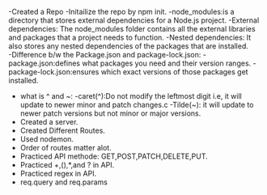 -Created a Repo
-Initailize the repo by npm init.
-node_modules:is a directory that stores external dependencies for a Node.js project.
-External dependencies: The node_modules folder contains all the external libraries and packages that a project needs to function. 
-Nested dependencies: It also stores any nested dependencies of the packages that are installed.  
-Difference b/w the Package.json and package-lock.json:
  -package.json:defines what packages you need and their version ranges.
  -package-lock.json:ensures which exact versions of those packages get installed.
- what is ^ and ~:
  -caret(^):Do not modify the leftmost digit i.e, it will update to newer minor and patch changes.c
  -Tilde(~): it will update to newer patch versions but not minor or major versions.
- Created a server.
- Created Different Routes.
- Used nodemon.
- Order of routes matter alot. 
- Practiced API methode: GET,POST,PATCH,DELETE,PUT.
- Practiced +,(),*,and ? in API.
- Practiced regex in API.
- req.query and req.params